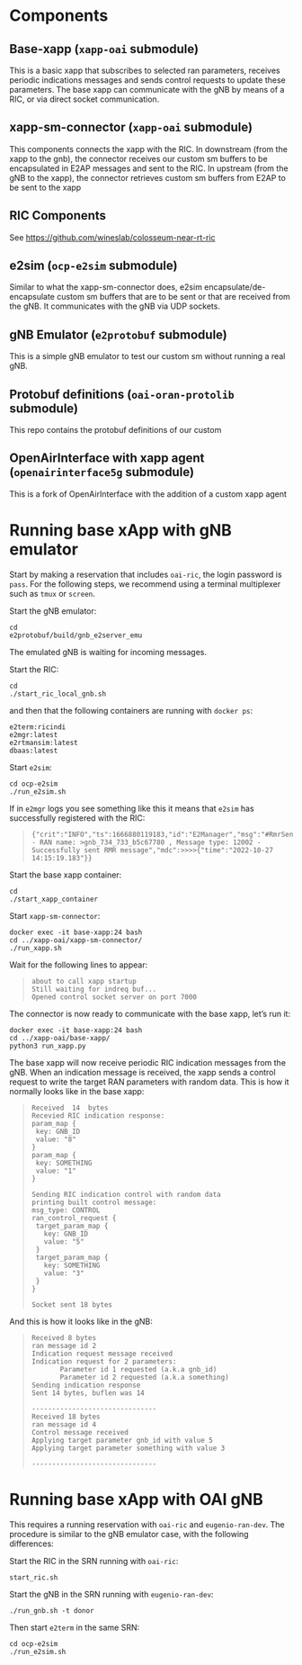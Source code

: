 # Components
## Base-xapp (`xapp-oai` submodule)
This is a basic xapp that subscribes to selected ran parameters, receives periodic indications messages and sends control requests to update these parameters.
The base xapp can communicate with the gNB by means of a RIC, or via direct socket communication. 

## xapp-sm-connector (`xapp-oai` submodule)
This components connects the xapp with the RIC. In downstream (from the xapp to the gnb), the connector receives our custom sm buffers to be encapsulated in E2AP messages and sent to the RIC. In upstream (from the gNB to the xapp), the connector retrieves custom sm buffers from E2AP to be sent to the xapp 

## RIC Components 
See https://github.com/wineslab/colosseum-near-rt-ric

## e2sim (`ocp-e2sim` submodule)
Similar to what the xapp-sm-connector does, e2sim encapsulate/de-encapsulate custom sm buffers that are to be sent or that are received from the gNB. It communicates with the gNB via UDP sockets. 

## gNB Emulator (`e2protobuf` submodule)
This is a simple gNB emulator to test our custom sm without running a real gNB. 

## Protobuf definitions (`oai-oran-protolib` submodule)
This repo contains the protobuf definitions of our custom 

## OpenAirInterface with xapp agent (`openairinterface5g` submodule)
This is a fork of OpenAirInterface with the addition of a custom xapp agent

# Running base xApp with gNB emulator 
Start by making a reservation that includes `oai-ric`, the login password is `pass`.  For the following steps, we recommend using a terminal multiplexer such as `tmux` or `screen`.

Start the gNB emulator:
```
cd
e2protobuf/build/gnb_e2server_emu
```
The emulated gNB is waiting for incoming messages.

Start the RIC:
```
cd
./start_ric_local_gnb.sh
```

and then that the following containers are running with `docker ps`:
```
e2term:ricindi
e2mgr:latest
e2rtmansim:latest
dbaas:latest
```

Start `e2sim`:
```
cd ocp-e2sim
./run_e2sim.sh
```
If in `e2mgr` logs you see something like this it means that `e2sim` has successfully registered with the RIC:
>```
>{"crit":"INFO","ts":1666880119183,"id":"E2Manager","msg":"#RmrSender.Send - RAN name: >gnb_734_733_b5c67780 , Message type: 12002 - Successfully sent RMR message","mdc":>>>>{"time":"2022-10-27 14:15:19.183"}}
>```

Start the base xapp container: 
```
cd
./start_xapp_container
```

Start `xapp-sm-connector`:
```
docker exec -it base-xapp:24 bash
cd ../xapp-oai/xapp-sm-connector/
./run_xapp.sh
```
Wait for the following lines to appear:
>```
>about to call xapp startup
>Still waiting for indreq buf...
>Opened control socket server on port 7000
>```
The connector is now ready to communicate with the base xapp, let’s run it:
```
docker exec -it base-xapp:24 bash
cd ../xapp-oai/base-xapp/
python3 run_xapp.py
```
The base xapp will now receive periodic RIC indication messages from the gNB. When an indication message is received, the xapp sends a control request to write the target RAN parameters with random data. 
This is how it normally looks like in the base xapp:
>```
>Received  14  bytes
>Recevied RIC indication response:
>param_map {
>  key: GNB_ID
>  value: "8"
>}
>param_map {
>  key: SOMETHING
>  value: "1"
>}
>
>Sending RIC indication control with random data
>printing built control message:
>msg_type: CONTROL
>ran_control_request {
>  target_param_map {
>    key: GNB_ID
>    value: "5"
>  }
>  target_param_map {
>    key: SOMETHING
>    value: "3"
>  }
>}
>
>Socket sent 18 bytes
>
>```
And this is how it looks like in the gNB:
>```
>Received 8 bytes
>ran message id 2
>Indication request message received
>Indication request for 2 parameters:
>        Parameter id 1 requested (a.k.a gnb_id)
>        Parameter id 2 requested (a.k.a something)
>Sending indication response
>Sent 14 bytes, buflen was 14
>
>-------------------------------
>Received 18 bytes
>ran message id 4
>Control message received
>Applying target parameter gnb_id with value 5
>Applying target parameter something with value 3
>
>-------------------------------
>```

# Running base xApp with OAI gNB 
This requires a running reservation with `oai-ric` and `eugenio-ran-dev`. The procedure is similar to the gNB emulator case, with the following differences:

Start the RIC in the SRN running with `oai-ric`:
```
start_ric.sh
```
Start the gNB in the SRN running with `eugenio-ran-dev`:
````
./run_gnb.sh -t donor
````
Then start `e2term` in the same SRN:
````
cd ocp-e2sim
./run_e2sim.sh
````
